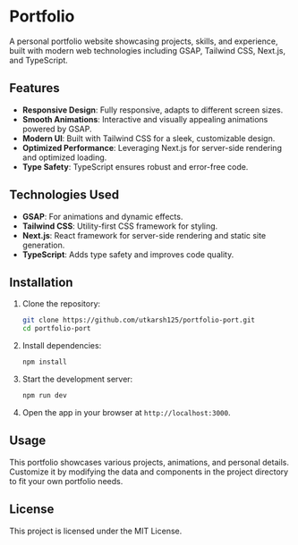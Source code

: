 # Portfolio

A personal portfolio website showcasing projects, skills, and experience, built with modern web technologies including GSAP, Tailwind CSS, Next.js, and TypeScript.

## Features

- **Responsive Design**: Fully responsive, adapts to different screen sizes.
- **Smooth Animations**: Interactive and visually appealing animations powered by GSAP.
- **Modern UI**: Built with Tailwind CSS for a sleek, customizable design.
- **Optimized Performance**: Leveraging Next.js for server-side rendering and optimized loading.
- **Type Safety**: TypeScript ensures robust and error-free code.

## Technologies Used

- **GSAP**: For animations and dynamic effects.
- **Tailwind CSS**: Utility-first CSS framework for styling.
- **Next.js**: React framework for server-side rendering and static site generation.
- **TypeScript**: Adds type safety and improves code quality.

## Installation

1. Clone the repository:

   ```bash
   git clone https://github.com/utkarsh125/portfolio-port.git
   cd portfolio-port
   ```

2. Install dependencies:

   ```bash
   npm install
   ```

3. Start the development server:

   ```bash
   npm run dev
   ```

4. Open the app in your browser at `http://localhost:3000`.

## Usage

This portfolio showcases various projects, animations, and personal details. Customize it by modifying the data and components in the project directory to fit your own portfolio needs.

## License

This project is licensed under the MIT License.
